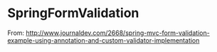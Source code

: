 SpringFormValidation
====================

From:
http://www.journaldev.com/2668/spring-mvc-form-validation-example-using-annotation-and-custom-validator-implementation
